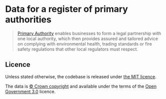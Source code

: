 # Data for a register of primary authorities

> [Primary Authority](https://www.gov.uk/guidance/local-regulation-primary-authority) enables businesses to form a legal partnership with one local authority, which then provides assured and tailored advice on complying with environmental health, trading standards or fire safety regulations that other local regulators must respect.

## Licence

Unless stated otherwise, the codebase is released under [the MIT licence](./LICENSE).

The data is [© Crown
copyright](http://www.nationalarchives.gov.uk/information-management/re-using-public-sector-information/copyright-and-re-use/crown-copyright/)
and available under the terms of the [Open Government
3.0](https://www.nationalarchives.gov.uk/doc/open-government-licence/version/3/)
licence.
